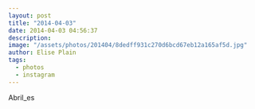 ```yaml
---
layout: post
title: "2014-04-03"
date: 2014-04-03 04:56:37
description: 
image: "/assets/photos/201404/8dedff931c270d6bcd67eb12a165af5d.jpg"
author: Elise Plain
tags: 
  - photos
  - instagram
---
```


Abril_es
<p></p>
